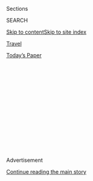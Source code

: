 <div id="app">

<div>

<div>

<div>

<div class="NYTAppHideMasthead css-1q2w90k e1suatyy0">

<div class="section css-ui9rw0 e1suatyy2">

<div class="css-eph4ug er09x8g0">

<div class="css-6n7j50">

</div>

<span class="css-1dv1kvn">Sections</span>

<div class="css-10488qs">

<span class="css-1dv1kvn">SEARCH</span>

</div>

[Skip to content](#site-content)[Skip to site
index](#site-index)

</div>

<div id="masthead-section-label" class="css-1wr3we4 eaxe0e00">

[Travel](https://www.nytimes3xbfgragh.onion/section/travel)

</div>

<div class="css-10698na e1huz5gh0">

</div>

</div>

<div id="masthead-bar-one" class="section hasLinks css-15hmgas e1csuq9d3">

<div class="css-uqyvli e1csuq9d0">

</div>

<div class="css-1uqjmks e1csuq9d1">

</div>

<div class="css-9e9ivx">

[](https://myaccount.nytimes3xbfgragh.onion/auth/login?response_type=cookie&client_id=vi)

</div>

<div class="css-1bvtpon e1csuq9d2">

[Today’s
Paper](https://www.nytimes3xbfgragh.onion/section/todayspaper)

</div>

</div>

</div>

</div>

<div data-aria-hidden="false">

<div id="site-content" data-role="main">

<div>

<div class="css-1aor85t" style="opacity:0.000000001;z-index:-1;visibility:hidden">

<div class="css-1hqnpie">

<div class="css-epjblv">

<span class="css-17xtcya">[Travel](/section/travel)</span><span class="css-x15j1o">|</span><span class="css-fwqvlz">Christmas
(on the Cheap) in
January</span>

</div>

<div class="css-k008qs">

<div class="css-1iwv8en">

<span class="css-18z7m18"></span>

<div>

</div>

</div>

<span class="css-1n6z4y">https://nyti.ms/2ED2bEE</span>

<div class="css-1705lsu">

<div class="css-4xjgmj">

<div class="css-4skfbu" data-role="toolbar" data-aria-label="Social Media Share buttons, Save button, and Comments Panel with current comment count" data-testid="share-tools">

  - 
  - 
  - 
  - 
    
    <div class="css-6n7j50">
    
    </div>

  - 
  - 

</div>

</div>

</div>

</div>

</div>

</div>

<div class="css-13pd83m">

</div>

<div id="top-wrapper" class="css-1sy8kpn">

<div id="top-slug" class="css-l9onyx">

Advertisement

</div>

[Continue reading the main
story](#after-top)

<div class="ad top-wrapper" style="text-align:center;height:100%;display:block;min-height:250px">

<div id="top" class="place-ad" data-position="top" data-size-key="top">

</div>

</div>

<div id="after-top">

</div>

</div>

<div>

<div id="sponsor-wrapper" class="css-1hyfx7x">

<div id="sponsor-slug" class="css-19vbshk">

Supported by

</div>

[Continue reading the main
story](#after-sponsor)

<div id="sponsor" class="ad sponsor-wrapper" style="text-align:center;height:100%;display:block">

</div>

<div id="after-sponsor">

</div>

</div>

<div class="css-186x18t">

Frugal traveler

</div>

<div class="css-1vkm6nb ehdk2mb0">

# Christmas (on the Cheap) in January

</div>

Looking for seasonal cheer without inflated prices? Then take your
holiday spirit on the road — after Christmas.

<div class="css-79elbk" data-testid="photoviewer-wrapper">

<div class="css-z3e15g" data-testid="photoviewer-wrapper-hidden">

</div>

<div class="css-1a48zt4 ehw59r15" data-testid="photoviewer-children">

![<span class="css-16f3y1r e13ogyst0" data-aria-hidden="true">The Winter
Lantern Festival at the Snug Harbor Cultural Center & Botanical Garden
on Staten Island runs until Jan.
12.</span><span class="css-cnj6d5 e1z0qqy90" itemprop="copyrightHolder"><span class="css-1ly73wi e1tej78p0">Credit...</span><span><span>The
Winter Lantern
Festival</span></span></span>](https://static01.graylady3jvrrxbe.onion/images/2019/12/22/travel/20frugal-xmas-in-january-5/oakImage-1576008885966-articleLarge.jpg?quality=75&auto=webp&disable=upscale)

</div>

</div>

<div class="css-18e8msd">

<div class="css-vp77d3 epjyd6m0">

<div class="css-1baulvz">

By <span class="css-1baulvz last-byline" itemprop="name">Elaine
Glusac</span>

</div>

</div>

  - 
    
    <div class="css-ld3wwf e16638kd2">
    
    Published Dec. 20, 2019Updated Dec. 22,
    2019
    
    </div>

  - 
    
    <div class="css-4xjgmj">
    
    <div class="css-pvvomx" data-role="toolbar" data-aria-label="Social Media Share buttons, Save button, and Comments Panel with current comment count" data-testid="share-tools">
    
      - 
      - 
      - 
      - 
        
        <div class="css-6n7j50">
        
        </div>
    
      - 
      - 
    
    </div>
    
    </div>

</div>

</div>

<div class="section meteredContent css-1r7ky0e" name="articleBody" itemprop="articleBody">

<div class="css-1fanzo5 StoryBodyCompanionColumn">

<div class="css-53u6y8">

It’s the season of lights, holiday markets and caroling. And it’s also a
time of crowds and inflated hotel rates.

But many cities keep the seasonal lights on in January, when the throngs
and prices ease. Many also add events to entice travelers, including
food and arts celebrations.

The following cities make a thrifty financial case for celebrating the
holidays in January.

</div>

</div>

<div class="css-79elbk" data-testid="photoviewer-wrapper">

<div class="css-z3e15g" data-testid="photoviewer-wrapper-hidden">

</div>

<div class="css-1a48zt4 ehw59r15" data-testid="photoviewer-children">

![<span class="css-16f3y1r e13ogyst0" data-aria-hidden="true">The
ZooLights display at Lincoln Park Zoo in Chicago is up through Jan.
5.</span><span class="css-cnj6d5 e1z0qqy90" itemprop="copyrightHolder"><span class="css-1ly73wi e1tej78p0">Credit...</span><span>
Lincoln Park Zoo/Julia
Fuller</span></span>](https://static01.graylady3jvrrxbe.onion/images/2019/12/06/travel/20Frugal-Christmas-in-January-3/20Frugal-Christmas-in-January-3-articleLarge.jpg?quality=75&auto=webp&disable=upscale)

</div>

</div>

<div class="css-1fanzo5 StoryBodyCompanionColumn">

<div class="css-53u6y8">

## Chicago

Most of the seasonal displays in Chicago are up through Jan. 5,
including the
[ZooLights](https://www.lpzoo.org/zoolights-presented-comed-and-invesco-qqq)
at the Lincoln Park Zoo (free admission);
[Lightscape](https://www.chicagobotanic.org/lightscape), a mile-long
illuminated path with a tunnel and singing trees, at the Chicago Botanic
Garden (from $17); “Christmas Around the World” at the [Museum of
Science and
Industry](https://www.msichicago.org/explore/whats-here/exhibits/christmas-around-the-world/),
featuring more than 50 lighted trees (from $19.95); and heli-holiday
light tours with [Chicago Helicopter
Experience](https://www.chicagohelicopterexperience.com/product/holiday-lights-experience/)
($159.99 a passenger).

</div>

</div>

<div class="css-1fanzo5 StoryBodyCompanionColumn">

<div class="css-53u6y8">

The family-friendly Fifth Third Bank [Winter
Wonderfest](https://navypier.org/event/fifth-third-bank-winter-wonderfest-2019/)
at Navy Pier continues through Jan. 12 with an indoor holiday
playground, inflatable slides, aerialist shows and carnival rides (from
$20).

A Chicago resident, I start every New Year’s Day at the [Skating
Ribbon](https://maggiedaleypark.com/things-to-do-see/skating-ribbon/) at
Maggie Daley Park, an outdoor ice path (free; skate rentals from $13).
There’s also free skating at nearby [Millennium
Park](https://www.chicago.gov/city/en/depts/dca/supp_info/millennium_park10.html)
(through March 8).

It may be freezing, but as far as crowds go, January is an uncongested
month to visit Chicago, with added attractions that include the [Chicago
Sketch Comedy Festival](https://www.stage773.com/cscf-lineup-2020)
(tickets from $15; Jan. 9 to 19) and [Chicago Restaurant
Week](https://www.choosechicago.com/chicago-restaurant-week/) (Jan. 24
to Feb. 9).

As the temperatures drop, so do hotel rates. The first weekend in
January, Expedia recently had rates at the [Ace Hotel
Chicago](https://www.acehotel.com/chicago/) at $131, about $100 less
than in
mid-December.

</div>

</div>

<div class="css-79elbk" data-testid="photoviewer-wrapper">

<div class="css-z3e15g" data-testid="photoviewer-wrapper-hidden">

</div>

<div class="css-1a48zt4 ehw59r15" data-testid="photoviewer-children">

<div class="css-1xdhyk6 erfvjey0">

<span class="css-1ly73wi e1tej78p0">Image</span>

<div class="css-zjzyr8">

<div data-testid="lazyimage-container" style="height:257.77777777777777px">

</div>

</div>

</div>

<span class="css-16f3y1r e13ogyst0" data-aria-hidden="true">The Plaza
Lights display in Kansas
City.</span><span class="css-cnj6d5 e1z0qqy90" itemprop="copyrightHolder"><span class="css-1ly73wi e1tej78p0">Credit...</span><span>Visit
KC</span></span>

</div>

</div>

<div class="css-1fanzo5 StoryBodyCompanionColumn">

<div class="css-53u6y8">

## Kansas City

For 90 years, the [Plaza
Lights](https://www.visitkc.com/visitors/things-do/kansas-city-plaza-lights)
have brightened 15 blocks of buildings on [Country Club
Plaza](https://countryclubplaza.com/), a Spanish-inspired shopping
district built in 1922. Strings of lights outline rooflines, corners and
windows though Jan. 12.

</div>

</div>

<div class="css-1fanzo5 StoryBodyCompanionColumn">

<div class="css-53u6y8">

“Kansas City is a Sister City with Seville, Spain, and much of the
architecture of the plaza looks like Seville,” said Diana Lambdin Meyer,
a Kansas City-based freelance writer who has written travel guides to
Kansas. “It has beautiful Moorish architecture you don’t expect to see
in the Midwest and if you go late at night, when there are no cars and a
little snow on the ground, it’s magical.”

At downtown’s Crown Center, the Mayor’s Christmas Tree — this year a
100-foot-tall conifer decorated in 10,600 white bulbs — will remain in
place through Jan. 5. But ice skating at the adjacent [Crown Center Ice
Terrace](https://www.crowncenter.com/business/crown-center-ice-terrace)
will continue through March 8 (admission $7; rentals $4).

In recent searches, the [Sheraton Kansas City Hotel at Crown
Center](https://www.marriott.com/hotels/travel/mcicr-sheraton-kansas-city-hotel-at-crown-center/)
didn’t show much fluctuation in rates between December and January,
starting at around $134 on Orbitz. But a stay at the art-filled [21c
Museum Hotel Kansas City](https://www.21cmuseumhotels.com/) dropped by
about $100 a night in January to around $225.

Post-holiday, visitors can also take advantage of [Kansas City
Restaurant Week](http://www.kcrestaurantweek.com/), which runs Jan. 10
to 19, featuring menus at $15 and $35 at more than 200
restaurants.

</div>

</div>

<div class="css-79elbk" data-testid="photoviewer-wrapper">

<div class="css-z3e15g" data-testid="photoviewer-wrapper-hidden">

</div>

<div class="css-1a48zt4 ehw59r15" data-testid="photoviewer-children">

<div class="css-1xdhyk6 erfvjey0">

<span class="css-1ly73wi e1tej78p0">Image</span>

<div class="css-zjzyr8">

<div data-testid="lazyimage-container" style="height:257.77777777777777px">

</div>

</div>

</div>

<span class="css-16f3y1r e13ogyst0" data-aria-hidden="true">In New York,
the Hello Panda Festival at Citi Field in Queens features seasonal light
displays, art exhibitions and interactive games through Jan.
26</span><span class="css-cnj6d5 e1z0qqy90" itemprop="copyrightHolder"><span class="css-1ly73wi e1tej78p0">Credit...</span><span>Hello
Panda Festival</span></span>

</div>

</div>

<div class="css-1fanzo5 StoryBodyCompanionColumn">

<div class="css-53u6y8">

## New York City

The epicenter of Manhattan holiday décor, [Rockefeller
Center](https://www.rockefellercenter.com/holidays/), will keep its
77-foot-tall Norway spruce tree, strung with five miles of wire and
50,000 lights, illuminated until mid-January.

</div>

</div>

<div class="css-1fanzo5 StoryBodyCompanionColumn">

<div class="css-53u6y8">

There are more displays in other boroughs, including Queens, where the
[Hello Panda Festival](http://www.hellopandafest.com/) at Citi Field
features seasonal light displays, contemporary art exhibitions and
interactive games through Jan. 26 (adult admission from $25). Staten
Island’s [Winter Lantern
Festival](https://www.nycwinterlanternfestival.com/) runs to Jan. 12
(from $23). In the Bronx, the [New York Botanical
Garden](https://www.nybg.org/event/holiday-train-show/) runs its Holiday
Train Show through Jan. 26 (from $23) and the [Bronx
Zoo](https://bronxzoo.com/holiday-lights) turns on its holiday lights
Jan. 3 to 5 (from $22.95).

Hotel savings are significant: In early January, rates at the [W New
York - Times
Square](https://www.whotelsnewyork.com/property/w-new-york-times-square/)
could be found on Google for $156 a night, hundreds of dollars cheaper
than on a mid-December weekend.

“Travel in January is just so much more astoundingly affordable in New
York,” said Pauline Frommer, the editorial director of Frommer’s and
author of “Frommer’s EasyGuide to New York City 2020.” For continued
festivities, she highlighted the [No Pants Subway
Ride](https://improveverywhere.com/2019/12/02/save-the-date-no-pants-subway-ride-2020/)
(Jan. 12), [Winter Jazzfest](https://www.winterjazzfest.com/) (Jan. 9 to
18) and [NYC Restaurant Week](https://www.nycgo.com/restaurant-week/),
which offers discounts (Jan. 21 to Feb. 9).

Winter, she added, “is risky weather-wise, but so much of the action in
New York is inside that it really doesn’t matter as much.”

</div>

</div>

<div class="css-79elbk" data-testid="photoviewer-wrapper">

<div class="css-z3e15g" data-testid="photoviewer-wrapper-hidden">

</div>

<div class="css-1a48zt4 ehw59r15" data-testid="photoviewer-children">

<div class="css-1xdhyk6 erfvjey0">

<span class="css-1ly73wi e1tej78p0">Image</span>

<div class="css-zjzyr8">

<div data-testid="lazyimage-container" style="height:580px">

</div>

</div>

</div>

<span class="css-16f3y1r e13ogyst0" data-aria-hidden="true">Many of the
lights along the Riverwalk in San Antonio, Tex., will stay in place
through Jan.
13.</span><span class="css-cnj6d5 e1z0qqy90" itemprop="copyrightHolder"><span class="css-1ly73wi e1tej78p0">Credit...</span><span>Al
Rendon</span></span>

</div>

</div>

<div class="css-1fanzo5 StoryBodyCompanionColumn">

<div class="css-53u6y8">

## San Antonio

During the holidays in San Antonio, more than 2,200 strings of lights
drape the bald cypress trees that line the riverside public walkway
known as [the
Riverwalk](https://www.thesanantonioriverwalk.com/events/holiday-lights-on-the-river-walk1)
and stay in place through Jan. 13. Nearby, a new [outdoor ice
rink](http://rotaryicerink.com/) joins the 50-foot Christmas tree in
downtown Travis Park, open for skating through Jan. 31 (admission $10;
skate rentals $4). About three miles north, [Light the
Way](https://lightthewaysa.com/about/), an installation illuminating the
[University of the Incarnate Word](https://lightthewaysa.com/about/),
runs through Jan. 6.

Reflecting its Latin American culture, San Antonio widely celebrates
Three Kings Day, the day the three wise men presented Jesus with gifts,
according to the Bible. The [Puerto Rican Heritage Society Fiesta de los
Tres Reyes](http://www.sociedadherenciaprsa.org/) takes place Jan. 5 and
includes music and a telling of the story at downtown’s San Fernando
Cathedral (free). In addition to its display of nine million lights,
[SeaWorld San
Antonio](http://sanantonio.culturemap.com/eventdetail/seaworld-san-antonio-presents-three-kings-day-cele/)
will stage appearances by the kings from Jan. 1 to 5 (admission from
$54.99).

</div>

</div>

<div>

</div>

<div class="css-1fanzo5 StoryBodyCompanionColumn">

<div class="css-53u6y8">

David Gonzalez, the spokesman for Visit San Antonio, said hotel rates
ran 5 percent lower last January versus December 2018. This year,
several hotels are offering holiday packages, including the [Hilton San
Antonio Hill
Country](https://www3.hilton.com/en/hotels/texas/hilton-san-antonio-hill-country-SATHCHF/index.html)
where rates start at $89 and include complimentary s’mores kits, outdoor
movies and shuttles to SeaWorld through Jan.
13.

</div>

</div>

<div class="css-79elbk" data-testid="photoviewer-wrapper">

<div class="css-z3e15g" data-testid="photoviewer-wrapper-hidden">

</div>

<div class="css-1a48zt4 ehw59r15" data-testid="photoviewer-children">

<div class="css-1xdhyk6 erfvjey0">

<span class="css-1ly73wi e1tej78p0">Image</span>

<div class="css-zjzyr8">

<div data-testid="lazyimage-container" style="height:257.77777777777777px">

</div>

</div>

</div>

<span class="css-16f3y1r e13ogyst0" data-aria-hidden="true">At the
Canary Wharf light show in London this January, installations include
“Affinity,” by amigo &
amigo.</span><span class="css-cnj6d5 e1z0qqy90" itemprop="copyrightHolder"><span class="css-1ly73wi e1tej78p0">Credit...</span><span>David
Watson</span></span>

</div>

</div>

<div class="css-1fanzo5 StoryBodyCompanionColumn">

<div class="css-53u6y8">

## London

Many of the lights of London switch off after Jan. 5, including the LED
curtain lights on [Oxford Street](https://www.oxfordstreet.co.uk/) and
[Hyde Park Winter Wonderland](https://hydeparkwinterwonderland.com/)’s
ice rink, roller coasters and an ice bar (free admission). But some
remain on longer, including “[Chromotherapy
Christmas](http://mayfairandbelgravia.com/eccleston-yards/news-and-events/chromotherapy-christmas)”
at Eccleston Yards, featuring 500 suspended orbs in colors said to
energize, calm or evoke happiness (free; through Jan. 11).

Others switch on in January, such as the [Winter Lights installation at
Canary
Wharf](https://canarywharf.com/arts-events/events/winter-lights-jan-2020/?instance_id=),
promising more than 25 installations that include grids of dangling
light strings, illuminated fountains and projected images (free; Jan. 16
to 25).
[Lightopia](http://chiswickhouseandgardens.org.uk/event/lightopia/)
comes to Chiswick House and Gardens Jan. 22 to March 1 (from 20 pounds,
or about $26.25).

In addition to being free, many London museums, including the Tate
Britain and Tate Modern, are less crowded.

“While January is one of the colder months in the capital, I’d argue
that this provides the perfect opportunity to buy a new sweater in the
famous January sales,” Laura Citron, the chief executive of London &
Partners, the city’s tourism agency, wrote in an email. Most sales,
often the only sale of the year, run through the month.

</div>

</div>

<div class="css-1fanzo5 StoryBodyCompanionColumn">

<div class="css-53u6y8">

It’s also sale season at hotels. Google recently showed rates from $184
at the [DoubleTree by Hilton Hotel London – Tower of
London](https://doubletree3.hilton.com/en/hotels/united-kingdom/doubletree-by-hilton-hotel-london-tower-of-london-LONTLDI/index.html)
on a mid-December weekend versus $119 in early January.

-----

**52 PLACES AND MUCH, MUCH MORE** *Follow our* [*52
Places*](https://www.nytimes3xbfgragh.onion/interactive/2019/travel/places-to-visit.html?action=click&module=inline&pgtype=Article)
*traveler, Sebastian Modak, on*
**[*Instagram*](https://www.instagram.com/nytimestravel/)** ****** *as
he travels the world****,*** *and discover more Travel coverage by
following us on* [*Twitter*](https://twitter.com/nytimestravel) *and*
[*Facebook*](https://www.facebookcorewwwi.onion/nytimestravel/)*. And*
[*sign up for
our*](https://www.nytimes3xbfgragh.onion/newsletters/traveldispatch?action=click&module=inline&pgtype=Article)
** [*Travel Dispatch
newsletter*](https://www.nytimes3xbfgragh.onion/newsletters/traveldispatch?module=inline)*:
Each week you’ll receive tips on traveling smarter, stories on hot
destinations and access to photos from all over the world.*

</div>

</div>

</div>

<div>

</div>

<div>

</div>

<div>

</div>

<div>

<div id="bottom-wrapper" class="css-1ede5it">

<div id="bottom-slug" class="css-l9onyx">

Advertisement

</div>

[Continue reading the main
story](#after-bottom)

<div id="bottom" class="ad bottom-wrapper" style="text-align:center;height:100%;display:block;min-height:90px">

</div>

<div id="after-bottom">

</div>

</div>

</div>

</div>

</div>

## Site Index

<div>

</div>

## Site Information Navigation

  - [© <span>2020</span> <span>The New York Times
    Company</span>](https://help.nytimes3xbfgragh.onion/hc/en-us/articles/115014792127-Copyright-notice)

<!-- end list -->

  - [NYTCo](https://www.nytco.com/)
  - [Contact
    Us](https://help.nytimes3xbfgragh.onion/hc/en-us/articles/115015385887-Contact-Us)
  - [Work with us](https://www.nytco.com/careers/)
  - [Advertise](https://nytmediakit.com/)
  - [T Brand Studio](http://www.tbrandstudio.com/)
  - [Your Ad
    Choices](https://www.nytimes3xbfgragh.onion/privacy/cookie-policy#how-do-i-manage-trackers)
  - [Privacy](https://www.nytimes3xbfgragh.onion/privacy)
  - [Terms of
    Service](https://help.nytimes3xbfgragh.onion/hc/en-us/articles/115014893428-Terms-of-service)
  - [Terms of
    Sale](https://help.nytimes3xbfgragh.onion/hc/en-us/articles/115014893968-Terms-of-sale)
  - [Site
    Map](https://spiderbites.nytimes3xbfgragh.onion)
  - [Help](https://help.nytimes3xbfgragh.onion/hc/en-us)
  - [Subscriptions](https://www.nytimes3xbfgragh.onion/subscription?campaignId=37WXW)

</div>

</div>

</div>

</div>
